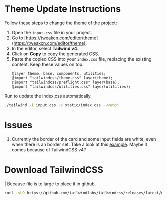 # Theme Update Instructions

Follow these steps to change the theme of the project:

1. Open the `input.css` file in your project.
2. Go to [https://tweakcn.com/editor/theme](https://tweakcn.com/editor/theme).
3. In the editor, select **Tailwind v4**.
4. Click on **Copy** to copy the generated CSS.
5. Paste the copied CSS into your `index.css` file, replacing the existing content. Keep these values on top:
    ```tailwind
    @layer theme, base, components, utilities;
    @import "tailwindcss/theme.css" layer(theme);
    @import "tailwindcss/preflight.css" layer(base);
    @import "tailwindcss/utilities.css" layer(utilities);
    ```

Run to update the index.css automatically.

```bash
./tailwind -i input.css -o static/index.css --watch
```

# Issues

1. Currently the border of the card and some input fields are white, even when there is an border set. Take a look at this [example](https://play.tailwindcss.com/BiIhHAQLXm?file=css). Maybe it comes because of TailwindCSS v4?


# Download TailwindCSS
| Because file is to large to place it in github.

```bash
curl -sLO https://github.com/tailwindlabs/tailwindcss/releases/latest/download/tailwindcss-linux-x64 && chmod +x tailwindcss-linux-x64 && mv tailwindcss-linux-x64 tailwind
```
